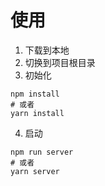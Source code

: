 # 使用

1. 下载到本地
2. 切换到项目根目录
3. 初始化

```
npm install
# 或者
yarn install
```

4. 启动

```
npm run server
# 或者
yarn server
```
